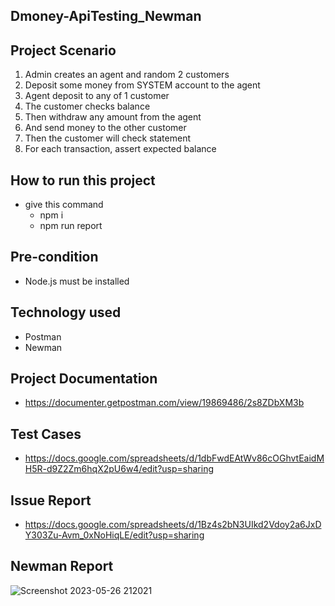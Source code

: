 ## Dmoney-ApiTesting_Newman

## Project Scenario 

  1. Admin creates an agent and random 2 customers
  2. Deposit some money from SYSTEM account to the agent
  3. Agent deposit to any of 1 customer
  4. The customer checks balance
  5. Then withdraw any amount from the agent
  6. And send money to the other customer
  7. Then the customer will check statement
  8. For each transaction, assert expected balance

## How to run this project
  - give this command 
       - npm i
       - npm run report
       
## Pre-condition
   - Node.js must be installed

## Technology used
  - Postman
  - Newman
  
## Project Documentation
  - https://documenter.getpostman.com/view/19869486/2s8ZDbXM3b
  
## Test Cases
  - https://docs.google.com/spreadsheets/d/1dbFwdEAtWv86cOGhvtEaidMH5R-d9Z2Zm6hqX2pU6w4/edit?usp=sharing
  
## Issue Report
  - https://docs.google.com/spreadsheets/d/1Bz4s2bN3UIkd2Vdoy2a6JxDY303Zu-Avm_0xNoHiqLE/edit?usp=sharing
  
## Newman Report
  
![Screenshot 2023-05-26 212021](https://github.com/mahmudulkhan900/Dmoney-API-Automation-newman/assets/60164456/2a3303b4-1828-453b-9a70-a0386a0b8291)
